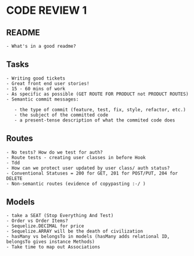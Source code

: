 # CODE REVIEW 1

## README
	- What's in a good readme?

## Tasks
	- Writing good tickets 
	- Great front end user stories!
	- 15 - 60 mins of work
	- As specific as possible (GET ROUTE FOR PRODUCT not PRODUCT ROUTES)
	- Semantic commit messages:

	   - the type of commit (feature, test, fix, style, refactor, etc.)
	   - the subject of the committed code
	   - a present-tense description of what the commited code does

## Routes
	- No tests? How do we test for auth?
	- Route tests - creating user classes in before Hook
	- Tdd
	- How can we protect user updated by user class/ auth status?
	- Conventional Statuses = 200 for GET, 201 for POST/PUT, 204 for DELETE
	- Non-semantic routes (evidence of copypasting :-/ )

## Models
	- take a SEAT (Stop Everything And Test)
	- Order vs Order Items?
	- Sequelize.DECIMAL for price
	- Sequelize.ARRAY will be the death of civilization
	- hasMany vs belongsTo in models (hasMany adds relational ID, belongsTo gives instance Methods)
	- Take time to map out Associations
